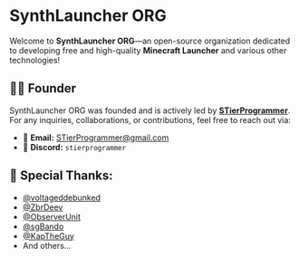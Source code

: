 # SynthLauncher ORG

Welcome to **SynthLauncher ORG**—an open-source organization dedicated to developing free and high-quality **Minecraft Launcher** and various other technologies!

## 👨‍💻 Founder

SynthLauncher ORG was founded and is actively led by **[STierProgrammer](https://github.com/stierprogrammer)**. For any inquiries, collaborations, or contributions, feel free to reach out via:

- 📧 **Email:** [STierProgrammer@gmail.com](mailto:STierProgrammer@gmail.com)  
- 💬 **Discord:** `stierprogrammer`  

## 💖 Special Thanks: 
- [@voltageddebunked](https://github.com/voltageddebunked)
- [@ZbrDeev](https://github.com/ZbrDeev)
- [@ObserverUnit](https://github.com/ObserverUnit)
- [@sgBando](https://github.com/sgBando)
- [@KapTheGuy](https://github.com/KapTheGuy)
- And others...
